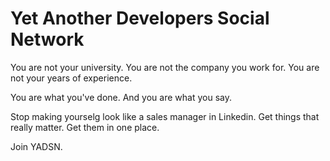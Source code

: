 Yet Another Developers Social Network
=====

You are not your university.
You are not the company you work for.
You are not your years of experience.

You are what you've done. And you are what you say.

Stop making yourselg look like a sales manager in Linkedin.
Get things that really matter. Get them in one place.

Join YADSN.
